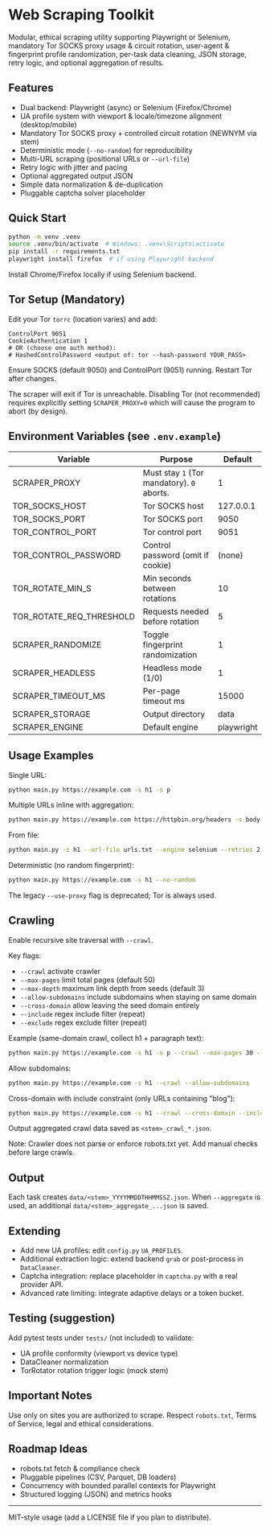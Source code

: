 # Web Scraping Toolkit

Modular, ethical scraping utility supporting Playwright or Selenium, mandatory Tor SOCKS proxy usage & circuit rotation, user-agent & fingerprint profile randomization, per-task data cleaning, JSON storage, retry logic, and optional aggregation of results.

## Features
- Dual backend: Playwright (async) or Selenium (Firefox/Chrome)
- UA profile system with viewport & locale/timezone alignment (desktop/mobile)
- Mandatory Tor SOCKS proxy + controlled circuit rotation (NEWNYM via stem)
- Deterministic mode (`--no-random`) for reproducibility
- Multi-URL scraping (positional URLs or `--url-file`)
- Retry logic with jitter and pacing
- Optional aggregated output JSON
- Simple data normalization & de-duplication
- Pluggable captcha solver placeholder

## Quick Start
```bash
python -m venv .venv
source .venv/bin/activate  # Windows: .venv\Scripts\activate
pip install -r requirements.txt
playwright install firefox  # if using Playwright backend
```

Install Chrome/Firefox locally if using Selenium backend.

## Tor Setup (Mandatory)
Edit your Tor `torrc` (location varies) and add:
```
ControlPort 9051
CookieAuthentication 1
# OR (choose one auth method):
# HashedControlPassword <output of: tor --hash-password YOUR_PASS>
```
Ensure SOCKS (default 9050) and ControlPort (9051) running. Restart Tor after changes.

The scraper will exit if Tor is unreachable. Disabling Tor (not recommended) requires explicitly setting `SCRAPER_PROXY=0` which will cause the program to abort (by design).

## Environment Variables (see `.env.example`)
| Variable | Purpose | Default |
|----------|---------|---------|
| SCRAPER_PROXY | Must stay `1` (Tor mandatory). `0` aborts. | 1 |
| TOR_SOCKS_HOST | Tor SOCKS host | 127.0.0.1 |
| TOR_SOCKS_PORT | Tor SOCKS port | 9050 |
| TOR_CONTROL_PORT | Tor control port | 9051 |
| TOR_CONTROL_PASSWORD | Control password (omit if cookie) | (none) |
| TOR_ROTATE_MIN_S | Min seconds between rotations | 10 |
| TOR_ROTATE_REQ_THRESHOLD | Requests needed before rotation | 5 |
| SCRAPER_RANDOMIZE | Toggle fingerprint randomization | 1 |
| SCRAPER_HEADLESS | Headless mode (1/0) | 1 |
| SCRAPER_TIMEOUT_MS | Per-page timeout ms | 15000 |
| SCRAPER_STORAGE | Output directory | data |
| SCRAPER_ENGINE | Default engine | playwright |

## Usage Examples
Single URL:
```bash
python main.py https://example.com -s h1 -s p
```
Multiple URLs inline with aggregation:
```bash
python main.py https://example.com https://httpbin.org/headers -s body --aggregate
```
From file:
```bash
python main.py -s h1 --url-file urls.txt --engine selenium --retries 2
```
Deterministic (no random fingerprint):
```bash
python main.py https://example.com -s h1 --no-random
```
The legacy `--use-proxy` flag is deprecated; Tor is always used.

## Crawling
Enable recursive site traversal with `--crawl`.

Key flags:
- `--crawl` activate crawler
- `--max-pages` limit total pages (default 50)
- `--max-depth` maximum link depth from seeds (default 3)
- `--allow-subdomains` include subdomains when staying on same domain
- `--cross-domain` allow leaving the seed domain entirely
- `--include` regex include filter (repeat)
- `--exclude` regex exclude filter (repeat)

Example (same-domain crawl, collect h1 + paragraph text):
```bash
python main.py https://example.com -s h1 -s p --crawl --max-pages 30 --max-depth 2
```
Allow subdomains:
```bash
python main.py https://example.com -s h1 --crawl --allow-subdomains
```
Cross-domain with include constraint (only URLs containing "blog"):
```bash
python main.py https://example.com -s h1 --crawl --cross-domain --include "blog"
```
Output aggregated crawl data saved as `<stem>_crawl_*.json`.

Note: Crawler does not parse or enforce robots.txt yet. Add manual checks before large crawls.

## Output
Each task creates `data/<stem>_YYYYMMDDTHHMMSSZ.json`. When `--aggregate` is used, an additional `data/<stem>_aggregate_...json` is saved.

## Extending
- Add new UA profiles: edit `config.py` `UA_PROFILES`.
- Additional extraction logic: extend backend `grab` or post-process in `DataCleaner`.
- Captcha integration: replace placeholder in `captcha.py` with a real provider API.
- Advanced rate limiting: integrate adaptive delays or a token bucket.

## Testing (suggestion)
Add pytest tests under `tests/` (not included) to validate:
- UA profile conformity (viewport vs device type)
- DataCleaner normalization
- TorRotator rotation trigger logic (mock stem)

## Important Notes
Use only on sites you are authorized to scrape. Respect `robots.txt`, Terms of Service, legal and ethical considerations.

## Roadmap Ideas
- robots.txt fetch & compliance check
- Pluggable pipelines (CSV, Parquet, DB loaders)
- Concurrency with bounded parallel contexts for Playwright
- Structured logging (JSON) and metrics hooks

---
MIT-style usage (add a LICENSE file if you plan to distribute).
